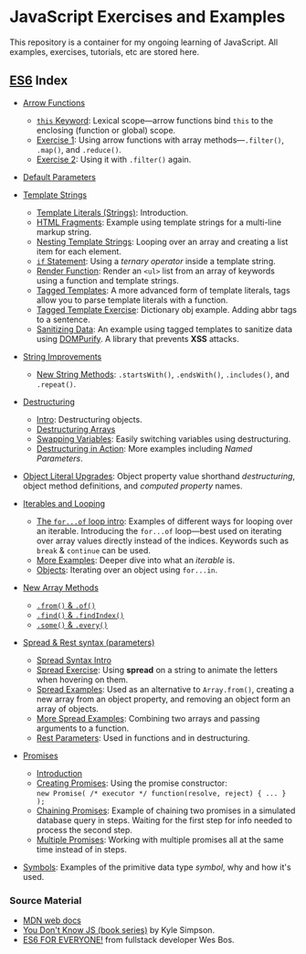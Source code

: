 # JavaScript Exercises and Examples

This repository is a container for my ongoing learning of JavaScript. All examples, exercises, tutorials, etc are stored here.

## [ES6](https://github.com/nabrus/js-exercises/tree/master/wesbos-es6) Index

*  [Arrow Functions](https://github.com/nabrus/js-exercises/tree/master/wesbos-es6/arrow_functions)
    *  [`this` Keyword](https://github.com/nabrus/js-exercises/blob/master/wesbos-es6/arrow_functions/arrow-func-this.html): Lexical scope—arrow functions bind `this` to the enclosing (function or global) scope.
    *  [Exercise 1](https://github.com/nabrus/js-exercises/blob/master/wesbos-es6/arrow_functions/arrow-func-ex1.html): Using arrow functions with array methods—`.filter()`, `.map()`, and `.reduce()`.
    *  [Exercise 2](https://github.com/nabrus/js-exercises/blob/master/wesbos-es6/arrow_functions/arrow-func-ex2.html): Using it with `.filter()` again. 

*  [Default Parameters](https://github.com/nabrus/js-exercises/blob/master/wesbos-es6/Default_Params/default-parameters.html)

*  [Template Strings](https://github.com/nabrus/js-exercises/tree/master/wesbos-es6/template_strings)
    *  [Template Literals (Strings)](https://github.com/nabrus/js-exercises/blob/master/wesbos-es6/template_strings/template-strings-intro.html): Introduction.
    *  [HTML Fragments](https://github.com/nabrus/js-exercises/blob/master/wesbos-es6/template_strings/template-strings-fragments.html): Example using template strings for a multi-line markup string.
    *  [Nesting Template Strings](https://github.com/nabrus/js-exercises/blob/master/wesbos-es6/template_strings/template-strings-looping.html): Looping over an array and creating a list item for each element.
    *  [`if` Statement](https://github.com/nabrus/js-exercises/blob/master/wesbos-es6/template_strings/template-strings-if.html): Using a *ternary operator* inside a template string.
    *  [Render Function](https://github.com/nabrus/js-exercises/blob/master/wesbos-es6/template_strings/template-strings-render-functions.html): Render an `<ul>` list from an array of keywords using a function and template strings.
    *  [Tagged Templates](https://github.com/nabrus/js-exercises/blob/master/wesbos-es6/template_strings/tagged-templates.html): A more advanced form of template literals, tags allow you to parse template literals with a function.
    *  [Tagged Template Exercise](https://github.com/nabrus/js-exercises/blob/master/wesbos-es6/template_strings/tagged-templates-dictonary.html): Dictionary obj example. Adding abbr tags to a sentence.
    *  [Sanitizing Data](https://github.com/nabrus/js-exercises/blob/master/wesbos-es6/template_strings/tagged-templates-sanitize.html): An example using tagged templates to sanitize data using [DOMPurify](https://www.npmjs.com/package/dompurify). A library that prevents **XSS** attacks. 

*  [String Improvements](https://github.com/nabrus/js-exercises/tree/master/wesbos-es6/additional_string_improvements)
    *  [New String Methods](https://github.com/nabrus/js-exercises/blob/master/wesbos-es6/additional_string_improvements/string-methods.html): `.startsWith()`, `.endsWith()`, `.includes()`, and `.repeat()`.

*  [Destructuring](https://github.com/nabrus/js-exercises/tree/master/wesbos-es6/destructuring)
    *  [Intro](https://github.com/nabrus/js-exercises/blob/master/wesbos-es6/destructuring/destructuring-intro.html): Destructuring objects.
    *  [Destructuring Arrays](https://github.com/nabrus/js-exercises/blob/master/wesbos-es6/destructuring/destructuring-arrays.html)
    *  [Swapping Variables](https://github.com/nabrus/js-exercises/blob/master/wesbos-es6/destructuring/swapping-vars-destructuring.html): Easily switching variables using destructuring.
    *  [Destructuring in Action](https://github.com/nabrus/js-exercises/blob/master/wesbos-es6/destructuring/destructuring-and-functions.html): More examples including *Named Parameters*.

*  [Object Literal Upgrades](https://github.com/nabrus/js-exercises/blob/master/wesbos-es6/Object_Literal_Upgrades/object-literal-upgrades.html): Object property value shorthand *destructuring*, object method definitions, and *computed property* names.

*  [Iterables and Looping](https://github.com/nabrus/js-exercises/tree/master/wesbos-es6/Iterables_n_Looping)
    *  [The `for...of` loop intro](https://github.com/nabrus/js-exercises/blob/master/wesbos-es6/Iterables_n_Looping/for-of-intro.html): Examples of different ways for looping over an iterable. Introducing the `for...of` loop—best used on iterating over array values directly instead of the indices. Keywords such as `break` & `continue` can be used.
    *  [More Examples](https://github.com/nabrus/js-exercises/blob/master/wesbos-es6/Iterables_n_Looping/for-of-examples.html): Deeper dive into what an *iterable* is.
    *  [Objects](https://github.com/nabrus/js-exercises/blob/master/wesbos-es6/Iterables_n_Looping/for-of-object.html): Iterating over an object using `for...in`.

*  [New Array Methods](https://github.com/nabrus/js-exercises/tree/master/wesbos-es6/array_of_improvements)
    *  [`.from()` & `.of()`](https://github.com/nabrus/js-exercises/blob/master/wesbos-es6/array_of_improvements/array-from-and-of.html)
    *  [`.find()` & `.findIndex()`](https://github.com/nabrus/js-exercises/blob/master/wesbos-es6/array_of_improvements/array-finding.html)
    *  [`.some()` & `.every()`](https://github.com/nabrus/js-exercises/blob/master/wesbos-es6/array_of_improvements/array-some-and-every.html)

*  [Spread & Rest syntax (parameters)](https://github.com/nabrus/js-exercises/tree/master/wesbos-es6/spread_rest_syntax-parameters)
    *  [Spread Syntax Intro](https://github.com/nabrus/js-exercises/blob/master/wesbos-es6/spread_rest_syntax-parameters/spread-intro.html)
    *  [Spread Exercise](https://github.com/nabrus/js-exercises/blob/master/wesbos-es6/spread_rest_syntax-parameters/jumping-letters.html): Using **spread** on a string to animate the letters when hovering on them.
    *  [Spread Examples](https://github.com/nabrus/js-exercises/blob/master/wesbos-es6/spread_rest_syntax-parameters/more-spread-examples.html): Used as an alternative to `Array.from()`, creating a new array from an object property, and removing an object form an array of objects.
    *  [More Spread Examples](https://github.com/nabrus/js-exercises/blob/master/wesbos-es6/spread_rest_syntax-parameters/spreading-into-a-function.html): Combining two arrays and passing arguments to a function.
    *  [Rest Parameters](https://github.com/nabrus/js-exercises/blob/master/wesbos-es6/spread_rest_syntax-parameters/rest-params.html): Used in functions and in destructuring.

*  [Promises](https://github.com/nabrus/js-exercises/tree/master/wesbos-es6/promises)
    *  [Introduction](https://github.com/nabrus/js-exercises/blob/master/wesbos-es6/promises/promises-intro.html)
    *  [Creating Promises](https://github.com/nabrus/js-exercises/blob/master/wesbos-es6/promises/creating-promises.html): Using the promise constructor:    
    `new Promise( /* executor */ function(resolve, reject) { ... } );`
    *  [Chaining Promises](https://github.com/nabrus/js-exercises/blob/master/wesbos-es6/promises/chaining-promises.html): Example of chaining two promises in a simulated database query in steps. Waiting for the first step for info needed to process the second step.
    *  [Multiple Promises](https://github.com/nabrus/js-exercises/blob/master/wesbos-es6/promises/multiple-promises.html): Working with multiple promises all at the same time instead of in steps.

*  [Symbols](https://github.com/nabrus/js-exercises/blob/master/wesbos-es6/symbols/symbols.html): Examples of the primitive data type *symbol*, why and how it's used.   

### Source Material
*  [MDN web docs](https://developer.mozilla.org)
*  [You Don't Know JS (book series)](https://github.com/getify/You-Dont-Know-JS) by Kyle Simpson.
*  [ES6 FOR EVERYONE!](https://es6.io/) from fullstack developer Wes Bos.
